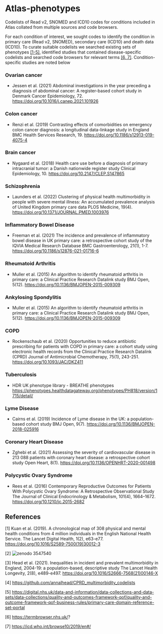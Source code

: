 # Atlas-phenotypes
Codelists of Read v2, SNOMED and ICD10 codes for conditions included in Atlas collated from multiple sources and code browsers. 

For each condition of interest, we sought codes to identify the condition in primary care (Read v2, SNOMED), secondary care (ICD10) and death data (ICD10). To curate suitable codelists we searched existing sets of phenotypes [[1-5]](1), identified studies that contained disease-specific codelists and searched code browsers for relevant terms [[6, 7]](6). Condition-specific studies are noted below

### Ovarian cancer
- Jessen et al. (2021)
  Abdominal investigations in the year preceding a diagnosis of abdominal cancer: A register-based cohort study in Denmark
  Cancer Epidemiology, 72. https://doi.org/10.1016/j.canep.2021.101926

### Colon cancer
- Renzi et al. (2019)
  Contrasting effects of comorbidities on emergency colon cancer diagnosis: a longitudinal data-linkage study in England
  BMC Health Services Research, 19. https://doi.org/10.1186/s12913-019-4075-4 
  
### Brain cancer
- Nygaard et al. (2018)
  Health care use before a diagnosis of primary intracranial tumor: a Danish nationwide register study
  Clinical Epidemiology, 10. https://doi.org/10.2147/CLEP.S147865

### Schizophrenia
- Launders et al. (2022)
  Clustering of physical health multimorbidity in people with severe mental illness: An accumulated prevalence analysis of United Kingdom primary care data
  PLOS Medicine, 19(4). https://doi.org/10.1371/JOURNAL.PMED.1003976
  
### Inflammatory Bowel Disease
- Freeman et al. (2021)
  The incidence and prevalence of inflammatory bowel disease in UK primary care: a retrospective cohort study of the IQVIA Medical Research Database
  BMC Gastroenterology, 21(1), 1-7. https://doi.org/10.1186/s12876-021-01716-6
  
### Rheumatoid Arthritis
- Muller et al. (2015)
  An algorithm to identify rheumatoid arthritis in primary care: a Clinical Practice Research Datalink study
  BMJ Open, 5(12). https://doi.org/10.1136/BMJOPEN-2015-009309
  
### Ankylosing Spondylitis
- Muller et al. (2015)
  An algorithm to identify rheumatoid arthritis in primary care: a Clinical Practice Research Datalink study
  BMJ Open, 5(12). https://doi.org/10.1136/BMJOPEN-2015-009309
  
### COPD
- Rockenschaub et al. (2020)
  Opportunities to reduce antibiotic prescribing for patients with COPD in primary care: a cohort study using electronic health records from the Clinical Practice Research Datalink (CPRD)
  Journal of Antimicrobial Chemotherapy, 75(1), 243-251. https://doi.org/10.1093/JAC/DKZ411
  
### Tuberculosis
- HDR UK phenotype library - BREATHE phenotypes https://phenotypes.healthdatagateway.org/phenotypes/PH818/version/1715/detail/
  
### Lyme Disease
- Cairns et al. (2019)
  Incidence of Lyme disease in the UK: a population-based cohort study
  BMJ Open, 9(7). https://doi.org/10.1136/BMJOPEN-2018-025916
  
### Coronary Heart Disease
- Zghebi et al. (2021)
  Assessing the severity of cardiovascular disease in 213 088 patients with coronary heart disease: a retrospective cohort study
  Open Heart, 8(1). https://doi.org/10.1136/OPENHRT-2020-001498
  
### Polycystic Ovary Syndrome
- Rees et al. (2016)
  Contemporary Reproductive Outcomes for Patients With Polycystic Ovary Syndrome: A Retrospective Observational Study
  The Journal of Clinical Endocrinology & Metabolism, 101(4), 1664–1672. https://doi.org/10.1210/jc.2015-2682
  
## References
<a id="1">[1]</a> 
Kuan et al. (2019). 
A chronological map of 308 physical and mental health conditions from 4 million individuals in the English National Health Service. 
The Lancet Digital Health, 1(2), e63-e77. https://doi.org/10.1016/S2589-7500(19)30012-3

<a id="2">[2]</a>
![zenodo 3547540](https://user-images.githubusercontent.com/60394883/177172180-cb75d833-7b31-4402-8b9c-14a9e81d9740.svg)

<a id="3">[3]</a>
Head et al. (2021). 
Inequalities in incident and prevalent multimorbidity in England, 2004-19: a population-based, descriptive study
The Lancet Health Longevity, 2(8), e489-e497. https://doi.org/10.1016/S2666-7568(21)00146-X

<a id="4">[4]</a>
https://github.com/annalhead/CPRD_multimorbidity_codelists

<a id="5">[5]</a>
https://digital.nhs.uk/data-and-information/data-collections-and-data-sets/data-collections/quality-and-outcomes-framework-qof/quality-and-outcome-framework-qof-business-rules/primary-care-domain-reference-set-portal

<a id="6">[6]</a>
https://termbrowser.nhs.uk/?

<a id="7">[7]</a>
https://icd.who.int/browse10/2019/en#/
